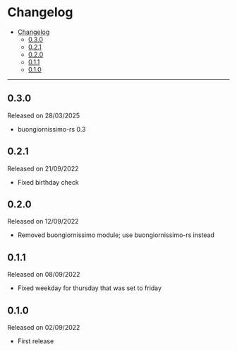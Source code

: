 # Changelog

- [Changelog](#changelog)
  - [0.3.0](#030)
  - [0.2.1](#021)
  - [0.2.0](#020)
  - [0.1.1](#011)
  - [0.1.0](#010)

---

## 0.3.0

Released on 28/03/2025

- buongiornissimo-rs 0.3

## 0.2.1

Released on 21/09/2022

- Fixed birthday check

## 0.2.0

Released on 12/09/2022

- Removed buongiornissimo module; use buongiornissimo-rs instead

## 0.1.1

Released on 08/09/2022

- Fixed weekday for thursday that was set to friday

## 0.1.0

Released on 02/09/2022

- First release
